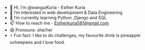 - 👋 Hi, I’m @wanguiKuria - Esther Kuria
- 👀 I’m interested in web development & Data Engineering 
- 🌱 I’m currently learning Python ,Django and SQL
- 📫 How to reach me - Estherkuria581@gmail.com
- 😄 Pronouns: she/her
- ⚡ Fun fact: I like to do challenges, my favourite drink is  pineapple schwepees  and I love food.

<!---
wanguiKuria/wanguiKuria is a ✨ special ✨ repository because its `README.md` (this file) appears on your GitHub profile.
You can click the Preview link to take a look at your changes.
--->
